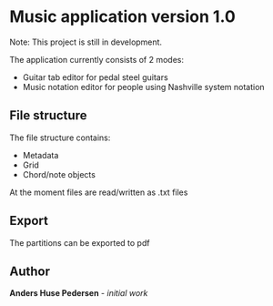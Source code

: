# Music application version 1.0 

Note: This project is still in development.

The application currently consists of 2 modes:
 - Guitar tab editor for pedal steel guitars
 - Music notation editor for people using Nashville system notation

## File structure 

The file structure contains:
 - Metadata
 - Grid
 - Chord/note objects 
 
At the moment files are read/written as .txt files 

## Export

The partitions can be exported to pdf

## Author
**Anders Huse Pedersen** - *initial work*
